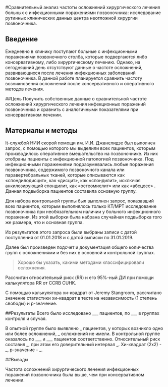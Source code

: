 #Сравнительный анализ частоты осложнений хирургического лечения больных с инфекционными поражениями позвоночника:
исследование рутинных клинических данных центра неотложной хирургии позвоночника.
 


## Введение
Ежедневно в клинику поступают больные с инфекционными поражениями позвоночного столба, которые подвергаются либо консервативному, либо хирургическому лечению.
 Однако, на сегодняшний день отсутствуют данные о частоте осложнений, развивающихся после лечения инфекционных заболеваний позвоночника.
В данной работе планируется сравнить частоту возникновения осложнений после консервативного и оперативного методов лечения. 



##Цель
Получить собственные данные о сравнительной частоте осложнений хирургического лечения инфекционных поражений позвоночника
 и сравнить с аналогичными показателями при консервативном лечении.


## Материалы и методы
It-службой НИИ скорой помощи им. И.И. Джанелидзе был выполнен запрос, с помощью которого мы выделили всех пациентов, которым производилось оперативное вмешательство на позвоночнике.
Из них отобраны пациенты с инфекционной патологией позвоночника.
Под инфекционными поражениями подразумевались любые поражения позвоночника, содержимого позвоночного канала или паравертебральных тканей,
которые описываются как «спондилодисцит», как «дисцит», как «спондилит», 
исключая анкилозирующий спондилит, как «остеомиелит» или как «абсцесс» .
Данная подвыборка пациентов составила основную группу.


Для набора контрольной группы был выполнен запрос, показавший всех пациентов, которым выполнялось только КТ/МРТ исследование позвоночника при необязательном наличии у больного инфекционного поражения.
 Из этой выборки была набрана случайная подвыборка того же размера, что и основная группа.

Из результатов этого запроса были выбраны записи с датой поступления от 01.01.2018 и с датой выписки по 31.01.2019.



Далее был произведен подсчет и документация общего количества групп с осложнениями и без них в основной и контрольной группах.

> Хорошо бы указать, какими методами классифицировали осложнения.

Рассчитан относительный риск (RR) и его 95%-ный ДИ при помощи калькулятора RR от CCRB CUHK.


С помощью калькулятора хи-квадрат от Jeremy Stangroom, рассчитано значение статистики хи-квадрат в тесте на независимость (1 степень свободы) и p-значение.


##Результаты
Всего было исследовано ___ пациентов, по ___ в группах контроля и случая.

В опытной группе было выявлено _ пациентов, у которых возникло одно или более осложнений, _ осложнений не имели. 
В контрольной группе оказалось по  ___ и ___ пациентов соответственно.
Относительный риск составил _, при этом его доверительный интервал _. Хи-квадрат (2х2) - _, p-значение - _.



##Выводы


Частота осложнений хирургического лечения инфекционных поражений позвоночника была выше, чем при консервативном лечении.
